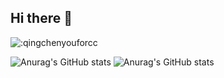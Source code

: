## Hi there 👋

![:qingchenyouforcc](https://count.getloli.com/get/@:qingchenyouforcc?theme=gelbooru)

![Anurag's GitHub stats](https://github-readme-stats.vercel.app/api?username=qingchenyouforcc&theme=dark&count_private=true)
![Anurag's GitHub stats](https://github-readme-stats.vercel.app/api/top-langs/?username=qingchenyouforcc&layout=compact&langs_count=6$theme=dark)


